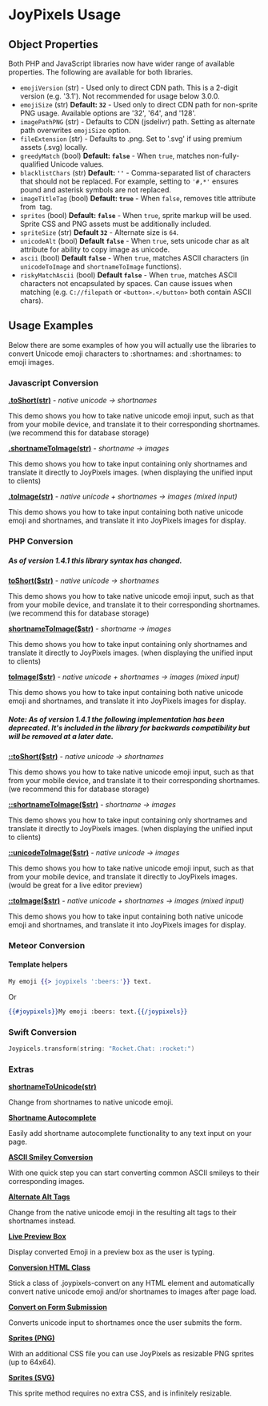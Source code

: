 # JoyPixels Usage

## Object Properties

Both PHP and JavaScript libraries now have wider range of available properties. The following are available for both libraries.

 - `emojiVersion` (str) - Used only to direct CDN path. This is a 2-digit version (e.g. '3.1'). Not recommended for usage below 3.0.0.
 - `emojiSize` (str) **Default: `32`** - Used only to direct CDN path for non-sprite PNG usage. Available options are '32', '64', and '128'.
 - `imagePathPNG` (str) - Defaults to CDN (jsdelivr) path. Setting as alternate path overwrites `emojiSize` option.
 - `fileExtension` (str) - Defaults to .png. Set to '.svg' if using premium assets (.svg) locally.
 - `greedyMatch` (bool) **Default: `false`** - When `true`, matches non-fully-qualified Unicode values.
 - `blacklistChars` (str) **Default: `''`** - Comma-separated list of characters that should not be replaced. For example, setting to `'#,*'` ensures pound and asterisk symbols are not replaced.
 - `imageTitleTag` (bool) **Default: `true`** - When `false`, removes title attribute from <img> tag.
 - `sprites` (bool) **Default: `false`** - When `true`, sprite markup will be used. Sprite CSS and PNG assets must be additionally included.
 - `spriteSize` (str) **Default `32`** - Alternate size is `64`.
 - `unicodeAlt` (bool) **Default `false`** - When `true`, sets unicode char as alt attribute for ability to copy image as unicode.
 - `ascii` (bool) **Default `false`** - When `true`, matches ASCII characters (in `unicodeToImage` and `shortnameToImage` functions).
 - `riskyMatchAscii` (bool) **Default `false`** - When `true`, matches ASCII characters not encapsulated by spaces. Can cause issues when matching (e.g. `C://filepath` or `<button>.</button>` both contain ASCII chars).


## Usage Examples

Below there are some examples of how you will actually use the libraries to convert Unicode emoji characters to :shortnames: and :shortnames: to emoji images.


### Javascript Conversion


**[.toShort\(str\)](https://demos.joypixels.com/latest/jstoshort.html)** - _native unicode -> shortnames_

This demo shows you how to take native unicode emoji input, such as that from your mobile device, and translate it to their corresponding shortnames. (we recommend this for database storage)

**[.shortnameToImage\(str\)](https://demos.joypixels.com/latest/jsshortnametoimage.html)** - _shortname -> images_

This demo shows you how to take input containing only shortnames and translate it directly to JoyPixels images. (when displaying the unified input to clients)

**[.toImage\(str\)](https://demos.joypixels.com/latest/jstoimage.html)** - _native unicode + shortnames -> images (mixed input)_

This demo shows you how to take input containing both native unicode emoji and shortnames, and translate it into JoyPixels images for display.


### PHP Conversion

##### As of version 1.4.1 this library syntax has changed.

**[toShort\($str\)](https://demos.joypixels.com/latest/phptoshort.php)** - _native unicode -> shortnames_

This demo shows you how to take native unicode emoji input, such as that from your mobile device, and translate it to their corresponding shortnames. (we recommend this for database storage)

**[shortnameToImage\($str\)](https://demos.joypixels.com/latest/phpshortnametoimage.php)** - _shortname -> images_

This demo shows you how to take input containing only shortnames and translate it directly to JoyPixels images. (when displaying the unified input to clients)

**[toImage\($str\)](https://demos.joypixels.com/latest/phptoimage.php)** - _native unicode + shortnames -> images (mixed input)_

This demo shows you how to take input containing both native unicode emoji and shortnames, and translate it into JoyPixels images for display.


##### Note: As of version 1.4.1 the following implementation has been deprecated. It's included in the library for backwards compatibility but will be removed at a later date.

**[::toShort\($str\)](https://demos.joypixels.com/1.4.0/phptoshort.php)** - _native unicode -> shortnames_

This demo shows you how to take native unicode emoji input, such as that from your mobile device, and translate it to their corresponding shortnames. (we recommend this for database storage)

**[::shortnameToImage\($str\)](https://demos.joypixels.com/1.4.0/phpshortnametoimage.php)** - _shortname -> images_

This demo shows you how to take input containing only shortnames and translate it directly to JoyPixels images. (when displaying the unified input to clients)

**[::unicodeToImage\($str\)](https://demos.joypixels.com/1.4.0/phpunicodetoimage.php)** - _native unicode -> images_

This demo shows you how to take native unicode emoji input, such as that from your mobile device, and translate it directly to JoyPixels images. (would be great for a live editor preview)

**[::toImage\($str\)](https://demos.joypixels.com/1.4.0/phptoimage.php)** - _native unicode + shortnames -> images (mixed input)_

This demo shows you how to take input containing both native unicode emoji and shortnames, and translate it into JoyPixels images for display.

### Meteor Conversion

#### Template helpers

```handlebars
My emoji {{> joypixels ':beers:'}} text.
```

Or

```handlebars
{{#joypixels}}My emoji :beers: text.{{/joypixels}}
```

### Swift Conversion

```swift
Joypicels.transform(string: "Rocket.Chat: :rocket:")
```

### Extras

**[shortnameToUnicode(str)](https://demos.joypixels.com/latest/shortnametounicode.html)**

Change from shortnames to native unicode emoji.

**[Shortname Autocomplete](https://demos.joypixels.com/latest/autocomplete.html)**

Easily add shortname autocomplete functionality to any text input on your page.

**[ASCII Smiley Conversion](https://demos.joypixels.com/latest/ascii-smileys.html)**

With one quick step you can start converting common ASCII smileys to their corresponding images.

**[Alternate Alt Tags](https://demos.joypixels.com/latest/alternate-alt-tags.html)**

Change from the native unicode emoji in the resulting alt tags to their shortnames instead.

**[Live Preview Box](https://demos.joypixels.com/latest/live-preview.html)**

Display converted Emoji in a preview box as the user is typing.

**[Conversion HTML Class](https://demos.joypixels.com/latest/class-convert.html)**

Stick a class of .joypixels-convert on any HTML element and automatically convert native unicode emoji and/or shortnames to images after page load.

**[Convert on Form Submission](https://demos.joypixels.com/latest/convert-on-submit.html)**

Converts unicode input to shortnames once the user submits the form.

**[Sprites (PNG)](https://demos.joypixels.com/latest/sprites-png.html)**

With an additional CSS file you can use JoyPixels as resizable PNG sprites (up to 64x64).

**[Sprites (SVG)](https://demos.joypixels.com/latest/sprites-svg.html)**

This sprite method requires no extra CSS, and is infinitely resizable.
